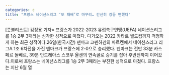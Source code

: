 ```yaml
---
categories: c
title: "프랑스 네이션스리그 ‘또 패배’로 마무리… 간신히 강등 면했다"
---
```

[풋볼리스트] 김정용 기자= 프랑스가 2022-2023 유럽축구연맹(UEFA) 네이션스리그를 1승 2무 3패라는 심각한 성적으로 마쳤다. 다가오는 2022 카타르 월드컵까지 걱정하게 하는 최근 성적이다.26일(한국시간) 덴마크 코펜하겐의 파르켄에서 네이션스리그 리그A 1조 6차전을 가진 덴마크가 프랑스에 2-0으로 승리했다. 덴마크는 전반 33분 카스페르 돌베르, 39분 안드레아스 스코우 올센의 연속골로 승기를 잡아 후반전까지 이어갔다.이로써 프랑스는 네이션스리그를 1승 2무 3패라는 부진한 성적으로 마쳤다. 프랑스는 지난 6월 열
